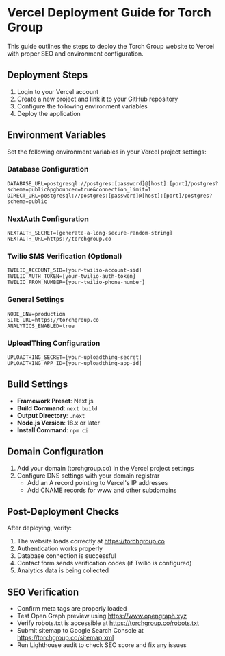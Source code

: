 # Vercel Deployment Guide for Torch Group

This guide outlines the steps to deploy the Torch Group website to Vercel with proper SEO and environment configuration.

## Deployment Steps

1. Login to your Vercel account
2. Create a new project and link it to your GitHub repository
3. Configure the following environment variables
4. Deploy the application

## Environment Variables

Set the following environment variables in your Vercel project settings:

### Database Configuration
```
DATABASE_URL=postgresql://postgres:[password]@[host]:[port]/postgres?schema=public&pgbouncer=true&connection_limit=1
DIRECT_URL=postgresql://postgres:[password]@[host]:[port]/postgres?schema=public
```

### NextAuth Configuration
```
NEXTAUTH_SECRET=[generate-a-long-secure-random-string]
NEXTAUTH_URL=https://torchgroup.co
```

### Twilio SMS Verification (Optional)
```
TWILIO_ACCOUNT_SID=[your-twilio-account-sid]
TWILIO_AUTH_TOKEN=[your-twilio-auth-token]
TWILIO_FROM_NUMBER=[your-twilio-phone-number]
```

### General Settings
```
NODE_ENV=production
SITE_URL=https://torchgroup.co
ANALYTICS_ENABLED=true
```

### UploadThing Configuration
```
UPLOADTHING_SECRET=[your-uploadthing-secret]
UPLOADTHING_APP_ID=[your-uploadthing-app-id]
```

## Build Settings

- **Framework Preset**: Next.js
- **Build Command**: `next build`
- **Output Directory**: `.next`
- **Node.js Version**: 18.x or later
- **Install Command**: `npm ci`

## Domain Configuration

1. Add your domain (torchgroup.co) in the Vercel project settings
2. Configure DNS settings with your domain registrar
   - Add an A record pointing to Vercel's IP addresses
   - Add CNAME records for www and other subdomains

## Post-Deployment Checks

After deploying, verify:

1. The website loads correctly at https://torchgroup.co
2. Authentication works properly
3. Database connection is successful
4. Contact form sends verification codes (if Twilio is configured)
5. Analytics data is being collected

## SEO Verification

- Confirm meta tags are properly loaded
- Test Open Graph preview using https://www.opengraph.xyz
- Verify robots.txt is accessible at https://torchgroup.co/robots.txt
- Submit sitemap to Google Search Console at https://torchgroup.co/sitemap.xml
- Run Lighthouse audit to check SEO score and fix any issues 